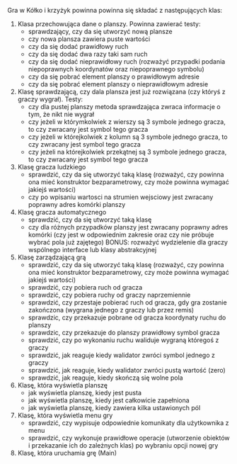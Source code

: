 Gra w Kółko i krzyżyk powinna powinna się składać z następujących klas:
1. Klasa przechowująca dane o planszy. Powinna zawierać testy:
    - sprawdzający, czy da się utworzyć nową plansze
    - czy nowa plansza zawiera puste wartości
    - czy da się dodać prawidłowy ruch
    - czy da się dodać dwa razy taki sam ruch
    - czy da się dodać nieprawidłowy ruch (rozważyć przypadki podania niepoprawnych koordynatów oraz niepoprawnego symbolu)
    - czy da się pobrać element planszy o prawidłowym adresie
    - czy da się pobrać element planszy o nieprawidłowym adresie
2. Klasę sprawdzającą, czy dala plansza jest już rozwiązana (czy któryś z graczy wygrał). Testy:
    - czy dla pustej planszy metoda sprawdzająca zwraca informacje o tym, że nikt nie wygrał
    - czy jeżeli w którymkolwiek z wierszy są 3 symbole jednego gracza, to czy zwracany jest symbol tego gracza
    - czy jeżeli w którejkolwiek z kolumn są 3 symbole jednego gracza, to czy zwracany jest symbol tego gracza
    - czy jeżeli na którejkolwiek przekątnej są 3 symbole jednego gracza, to czy zwracany jest symbol tego gracza
3. Klasę gracza ludzkiego
    - sprawdzić, czy da się utworzyć taką klasę (rozważyć, czy powinna ona mieć konstruktor bezparametrowy, czy może powinna wymagać jakiejś wartości)
    - czy po wpisaniu wartosci na strumien wejsciowy jest zwracany poprawny adres komórki planszy
4. Klasę gracza automatycznego
    - sprawdzić, czy da się utworzyć taką klasę
    - czy dla różnych przypadków planszy jest zwracany poprawny adres komórki (czy jest w odpowiednim zakresie oraz czy nie próbuje wybrać pola już zajętego)
    BONUS: rozważyć wydzielenie dla graczy wspólnego interface lub klasy abstrakcyjnej
5. Klasę zarządzającą grą
    - sprawdzić, czy da się utworzyć taką klasę (rozważyć, czy powinna ona mieć konstruktor bezparametrowy, czy może powinna wymagać jakiejś wartości)
    - sprawdzić, czy pobiera ruch od gracza
    - sprawdzić, czy pobiera ruchy od graczy naprzemiennie
    - sprawdzić, czy przestaje pobierać ruch od gracza, gdy gra zostanie zakończona (wygrana jednego z graczy lub przez remis)
    - sprawdzic, czy przekazuje pobrane od gracza koordynaty ruchu do planszy
    - sprawdzic, czy przekazuje do planszy prawidłowy symbol gracza
    - sprawdzić, czy po wykonaniu ruchu waliduje wygraną któregoś z graczy
    - sprawdzić, jak reaguje kiedy walidator zwróci symbol jednego z graczy
    - sprawdzić, jak reaguje, kiedy walidator zwróci pustą wartość (zero)
    - sprawdzić, jak reaguje, kiedy skończą się wolne pola
6. Klasę, która wyświetla planszę
    - jak wyświetla planszę, kiedy jest pusta
    - jak wyświetla planszę, kiedy jest całkowicie zapełniona
    - jak wyświetla planszę, kiedy zawiera kilka ustawionych pól
7. Klasę, która wyświetla menu gry
    - sprawdzić, czy wypisuje odpowiednie komunikaty dla użytkownika z menu
    - sprawdzić, czy wykonuje prawidłowe operacje (utworzenie obiektów i przekazanie ich do zależnych klas) po wybraniu opcji nowej gry
8. Klasę, która uruchamia grę (Main)